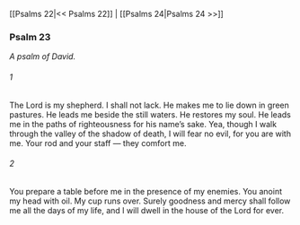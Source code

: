 [[Psalms 22|<< Psalms 22]]  |  [[Psalms 24|Psalms 24 >>]]

### Psalm 23

*A psalm of David.*

###### 1
The Lord is my shepherd. I shall not lack. He makes me to lie down in green pastures. He leads me beside the still waters. He restores my soul. He leads me in the paths of righteousness for his name’s sake. Yea, though I walk through the valley of the shadow of death, I will fear no evil, for you are with me. Your rod and your staff — they comfort me.

###### 2
You prepare a table before me in the presence of my enemies. You anoint my head with oil. My cup runs over. Surely goodness and mercy shall follow me all the days of my life, and I will dwell in the house of the Lord for ever.